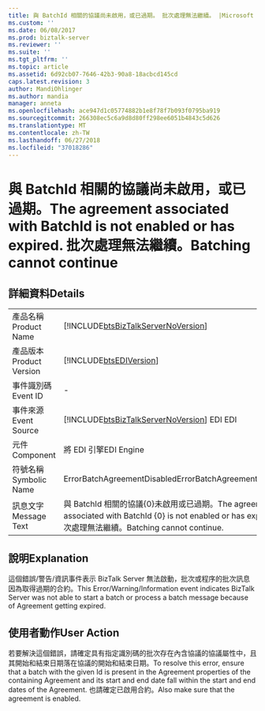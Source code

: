 ```yaml
---
title: 與 BatchId 相關的協議尚未啟用，或已過期。 批次處理無法繼續。 |Microsoft Docs
ms.custom: ''
ms.date: 06/08/2017
ms.prod: biztalk-server
ms.reviewer: ''
ms.suite: ''
ms.tgt_pltfrm: ''
ms.topic: article
ms.assetid: 6d92cb07-7646-42b3-90a8-18acbcd145cd
caps.latest.revision: 3
author: MandiOhlinger
ms.author: mandia
manager: anneta
ms.openlocfilehash: ace947d1c05774882b1e8f78f7b093f0795ba919
ms.sourcegitcommit: 266308ec5c6a9d8d80ff298ee6051b4843c5d626
ms.translationtype: MT
ms.contentlocale: zh-TW
ms.lasthandoff: 06/27/2018
ms.locfileid: "37018286"
---
```

# <a name="the-agreement-associated-with-batchid-is-not-enabled-or-has-expired-batching-cannot-continue"></a><span data-ttu-id="b8cf1-103">與 BatchId 相關的協議尚未啟用，或已過期。</span><span class="sxs-lookup"><span data-stu-id="b8cf1-103">The agreement associated with BatchId is not enabled or has expired.</span></span> <span data-ttu-id="b8cf1-104">批次處理無法繼續。</span><span class="sxs-lookup"><span data-stu-id="b8cf1-104">Batching cannot continue</span></span>
## <a name="details"></a><span data-ttu-id="b8cf1-105">詳細資料</span><span class="sxs-lookup"><span data-stu-id="b8cf1-105">Details</span></span>  
  
|                 |                                                                                                    |
|-----------------|----------------------------------------------------------------------------------------------------|
|  <span data-ttu-id="b8cf1-106">產品名稱</span><span class="sxs-lookup"><span data-stu-id="b8cf1-106">Product Name</span></span>   |         [!INCLUDE[btsBizTalkServerNoVersion](../includes/btsbiztalkservernoversion-md.md)]         |
| <span data-ttu-id="b8cf1-107">產品版本</span><span class="sxs-lookup"><span data-stu-id="b8cf1-107">Product Version</span></span> |                     [!INCLUDE[btsEDIVersion](../includes/btsediversion-md.md)]                     |
|    <span data-ttu-id="b8cf1-108">事件識別碼</span><span class="sxs-lookup"><span data-stu-id="b8cf1-108">Event ID</span></span>     |                                                 -                                                  |
|  <span data-ttu-id="b8cf1-109">事件來源</span><span class="sxs-lookup"><span data-stu-id="b8cf1-109">Event Source</span></span>   |       [!INCLUDE[btsBizTalkServerNoVersion](../includes/btsbiztalkservernoversion-md.md)]<span data-ttu-id="b8cf1-110"> EDI</span><span class="sxs-lookup"><span data-stu-id="b8cf1-110"> EDI</span></span>       |
|    <span data-ttu-id="b8cf1-111">元件</span><span class="sxs-lookup"><span data-stu-id="b8cf1-111">Component</span></span>    |                                             <span data-ttu-id="b8cf1-112">將 EDI 引擎</span><span class="sxs-lookup"><span data-stu-id="b8cf1-112">EDI Engine</span></span>                                             |
|  <span data-ttu-id="b8cf1-113">符號名稱</span><span class="sxs-lookup"><span data-stu-id="b8cf1-113">Symbolic Name</span></span>  |                                    <span data-ttu-id="b8cf1-114">ErrorBatchAgreementDisabled</span><span class="sxs-lookup"><span data-stu-id="b8cf1-114">ErrorBatchAgreementDisabled</span></span>                                     |
|  <span data-ttu-id="b8cf1-115">訊息文字</span><span class="sxs-lookup"><span data-stu-id="b8cf1-115">Message Text</span></span>   | <span data-ttu-id="b8cf1-116">與 BatchId 相關的協議{0}未啟用或已過期。</span><span class="sxs-lookup"><span data-stu-id="b8cf1-116">The agreement associated with BatchId {0} is not enabled or has expired.</span></span> <span data-ttu-id="b8cf1-117">批次處理無法繼續。</span><span class="sxs-lookup"><span data-stu-id="b8cf1-117">Batching cannot continue.</span></span> |
  
## <a name="explanation"></a><span data-ttu-id="b8cf1-118">說明</span><span class="sxs-lookup"><span data-stu-id="b8cf1-118">Explanation</span></span>  
 <span data-ttu-id="b8cf1-119">這個錯誤/警告/資訊事件表示 BizTalk Server 無法啟動，批次或程序的批次訊息因為取得過期的合約。</span><span class="sxs-lookup"><span data-stu-id="b8cf1-119">This Error/Warning/Information event indicates BizTalk Server was not able to start a batch or process a batch message because of Agreement getting expired.</span></span>  
  
## <a name="user-action"></a><span data-ttu-id="b8cf1-120">使用者動作</span><span class="sxs-lookup"><span data-stu-id="b8cf1-120">User Action</span></span>  
 <span data-ttu-id="b8cf1-121">若要解決這個錯誤，請確定具有指定識別碼的批次存在內含協議的協議屬性中，且其開始和結束日期落在協議的開始和結束日期。</span><span class="sxs-lookup"><span data-stu-id="b8cf1-121">To resolve this error, ensure that a batch with the given Id is present in the Agreement properties of the containing Agreement and its start and end date fall within the start and end dates of the Agreement.</span></span> <span data-ttu-id="b8cf1-122">也請確定已啟用合約。</span><span class="sxs-lookup"><span data-stu-id="b8cf1-122">Also make sure that the agreement is enabled.</span></span>
